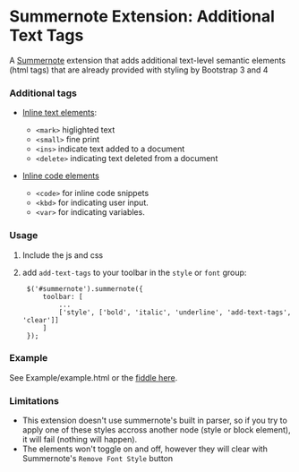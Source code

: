 # Summernote Extension: Additional Text Tags
A [Summernote](http://summernote.org/) extension that adds additional text-level semantic elements (html tags) that are already provided with styling by Bootstrap 3 and 4

### Additional tags

* [Inline text elements](https://v4-alpha.getbootstrap.com/content/typography/#inline-text-elements):
  * `<mark>` higlighted text
  * `<small>` fine print
  * `<ins>` indicate text added to a document
  * `<delete>` indicating text deleted from a document

* [Inline code elements](https://v4-alpha.getbootstrap.com/content/code/)
  * `<code>` for inline code snippets
  * `<kbd>` for indicating user input.
  * `<var>` for indicating variables.


### Usage

1. Include the js and css
2. add `add-text-tags` to your toolbar in the `style` or `font` group:

        $('#summernote').summernote({
            toolbar: [
                ...
                ['style', ['bold', 'italic', 'underline', 'add-text-tags', 'clear']]
            ]
        });

### Example

See Example/example.html or the [fiddle here](https://jsfiddle.net/43Tesseracts/y4t0zep2/).

### Limitations

* This extension doesn't use summernote's built in parser, so if you try to apply one of these styles accross another node (style or block element), it will fail (nothing will happen).
* The elements won't toggle on and off, however they will clear with Summernote's `Remove Font Style` button
